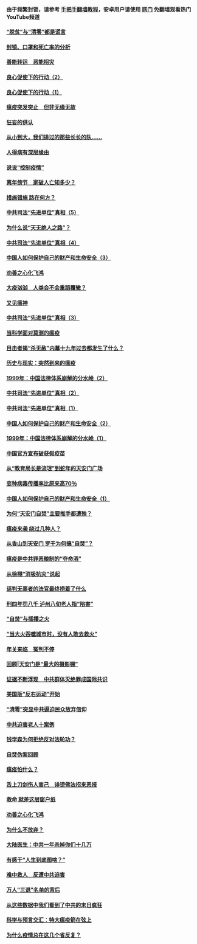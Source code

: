 #### 由于频繁封锁，请参考 [手把手翻墙教程](https://github.com/gfw-breaker/guides/wiki/)，安卓用户请使用 [网门](https://github.com/gfw-breaker/nogfw/blob/master/dl.md?t=03041400) 免翻墙观看热门YouTube频道 

#### [“脱贫”与“清零”都是谎言](../pages/19/421590.md?t=03041400) 

#### [封锁、口罩和死亡率的分析](../pages/19/421495.md?t=03041400) 

#### [善能转运　恶能招灾](../pages/19/421334.md?t=03041400) 

#### [良心促使下的行动（2）](../pages/19/421361.md?t=03041400) 

#### [良心促使下的行动（1）](../pages/19/421302.md?t=03041400) 

#### [瘟疫突发突止　但非无缘无故](../pages/19/421281.md?t=03041400) 

#### [狂妄的供认](../pages/19/421199.md?t=03041400) 

#### [从小到大，我们排过的那些长长的队……](../pages/19/421243.md?t=03041400) 

#### [人得病有深层缘由](../pages/19/420864.md?t=03041400) 

#### [说说“控制疫情”](../pages/19/420831.md?t=03041400) 

#### [离年傍节　家破人亡知多少？](../pages/19/420563.md?t=03041400) 

#### [措施错施  路在何方？](../pages/19/420076.md?t=03041400) 

#### [中共司法“先进单位”真相（5）](../pages/19/419453.md?t=03041400) 

#### [为什么说“天无绝人之路”？](../pages/19/419618.md?t=03041400) 

#### [中共司法“先进单位”真相（4）](../pages/19/419452.md?t=03041400) 

#### [中国人如何保护自己的财产和生命安全（3）](../pages/19/419405.md?t=03041400) 

#### [劝善之心化飞鸿](../pages/19/418758.md?t=03041400) 

#### [大疫汹汹　人类会不会重蹈覆辙？](../pages/19/419691.md?t=03041400) 

#### [又见瘟神](../pages/19/419225.md?t=03041400) 

#### [中共司法“先进单位”真相（3）](../pages/19/419451.md?t=03041400) 

#### [当科学面对莫测的瘟疫](../pages/19/419625.md?t=03041400) 

#### [目击者揭“杀无赦”内幕十九年过去都发生了什么？](../pages/19/419617.md?t=03041400) 

#### [历史与现实：突然到来的瘟疫](../pages/19/419619.md?t=03041400) 

#### [1999年：中国法律体系崩解的分水岭（2）](../pages/19/419455.md?t=03041400) 

#### [中共司法“先进单位”真相（2）](../pages/19/419450.md?t=03041400) 

#### [中共司法“先进单位”真相（1）](../pages/19/419449.md?t=03041400) 

#### [中国人如何保护自己的财产和生命安全（2）](../pages/19/419404.md?t=03041400) 

#### [1999年：中国法律体系崩解的分水岭（1）](../pages/19/419454.md?t=03041400) 

#### [中国官方宣布破获假疫苗](../pages/19/419504.md?t=03041400) 

#### [从“教育局长是流氓”到蛇年的天安门广场](../pages/19/419470.md?t=03041400) 

#### [变种病毒传播率比原来高70％](../pages/19/419456.md?t=03041400) 

#### [中国人如何保护自己的财产和生命安全（1）](../pages/19/419403.md?t=03041400) 

#### [为何“天安门自焚”主要推手都遭殃？](../pages/19/419348.md?t=03041400) 

#### [瘟疫来袭 绕过几种人？](../pages/19/419349.md?t=03041400) 

#### [从香山到天安门 罗干为何搞“自焚”？](../pages/19/419270.md?t=03041400) 

#### [瘟疫是中共罪恶酿制的“夺命酒”](../pages/19/419223.md?t=03041400) 

#### [从徐栩“消极抗灾”说起](../pages/19/419224.md?t=03041400) 

#### [诬判无辜者的法官最终捞着了什么](../pages/19/419268.md?t=03041400) 

#### [刑四年罚八千 泸州八旬老人指“陷害”](../pages/19/419232.md?t=03041400) 

#### [“自焚”与插播之火](../pages/19/419226.md?t=03041400) 

#### [“当大火吞噬城市时，没有人敢去救火”](../pages/19/419077.md?t=03041400) 

#### [年关来临　冤判不停](../pages/19/419093.md?t=03041400) 

#### [回顾|天安门是“最大的摄影棚”](../pages/19/380866.md?t=03041400) 

#### [证据不断浮现　中共群体灭绝罪成国际共识](../pages/19/419031.md?t=03041400) 

#### [美国版“反右运动”开始](../pages/19/419030.md?t=03041400) 

#### [“清零”突显中共逼迫民众放弃信仰](../pages/19/418995.md?t=03041400) 

#### [中共迫害老人十案例](../pages/19/418831.md?t=03041400) 

#### [钱学森为何拒绝反对法轮功？](../pages/19/418905.md?t=03041400) 

#### [自焚伪案回顾](../pages/19/418799.md?t=03041400) 

#### [瘟疫怕什么？](../pages/19/418800.md?t=03041400) 

#### [舌上刀剑伤人害己　诽谤佛法招来恶报](../pages/19/418731.md?t=03041400) 

#### [救命 就差这层窗户纸](../pages/19/418706.md?t=03041400) 

#### [劝善之心化飞鸿](../pages/19/416766.md?t=03041400) 

#### [为什么不放弃？](../pages/19/418691.md?t=03041400) 

#### [大陆医生：中共一年杀掉你们十几万](../pages/19/418670.md?t=03041400) 

#### [有感于“人生到底图啥？”](../pages/19/418624.md?t=03041400) 

#### [难中救人　反遭中共迫害](../pages/19/418414.md?t=03041400) 

#### [万人“三退”名单的背后](../pages/19/418505.md?t=03041400) 

#### [从这些数据中我们看到了中共的末日疯狂](../pages/19/418420.md?t=03041400) 

#### [科学与预言交汇：特大瘟疫箭在弦上](../pages/19/418266.md?t=03041400) 

#### [为什么疫情总在这几个省反复？](../pages/19/418219.md?t=03041400) 


